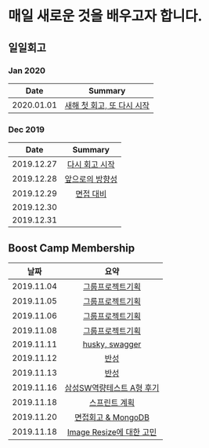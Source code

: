 # 매일 새로운 것을 배우고자 합니다.

## 일일회고

### Jan 2020

|    Date   | Summary |
|:---------:|:-------:|
|2020.01.01 |[새해 첫 회고, 또 다시 시작](https://github.com/Johnie-Yeo/DailyRetrospect/blob/master/Retrospect/20200101.md)|

### Dec 2019

|    Date   | Summary |
|:---------:|:-------:|
|2019.12.27 |[다시 회고 시작](https://github.com/Johnie-Yeo/DailyRetrospect/blob/master/Retrospect/20191227.md)|
|2019.12.28 |[앞으로의 방향성](https://github.com/Johnie-Yeo/DailyRetrospect/blob/master/Retrospect/20191228.md)|
|2019.12.29 |[면접 대비](https://github.com/Johnie-Yeo/DailyRetrospect/blob/master/Retrospect/20191229.md)|
|2019.12.30 ||
|2019.12.31 ||

## Boost Camp Membership

| 날짜         | 요약                                                                                                             |
|:----------:|:--------------------------------------------------------------------------------------------------------------:|
| 2019.11.04 | [그룹프로젝트기획](https://github.com/Johnie-Yeo/DailyRetrospect/blob/master/BoostCampMembership/20191104_day1.md)         |
| 2019.11.05 | [그룹프로젝트기획](https://github.com/Johnie-Yeo/DailyRetrospect/blob/master/BoostCampMembership/20191105_day2.md)         |
| 2019.11.06 | [그룹프로젝트기획](https://github.com/Johnie-Yeo/DailyRetrospect/blob/master/BoostCampMembership/20191106_day3.md)         |
| 2019.11.08 | [그룹프로젝트기획](https://github.com/Johnie-Yeo/DailyRetrospect/blob/master/BoostCampMembership/20191108_day5.md)         |
| 2019.11.11 | [husky, swagger](https://github.com/Johnie-Yeo/DailyRetrospect/blob/master/BoostCampMembership/20191111_day8.md)   |
| 2019.11.12 | [반성](https://github.com/Johnie-Yeo/DailyRetrospect/blob/master/BoostCampMembership/20191112_day9.md)               |
| 2019.11.13 | [반성](https://github.com/Johnie-Yeo/DailyRetrospect/blob/master/BoostCampMembership/20191113_day10.md)              |
| 2019.11.16 | [삼성SW역량테스트 A형 후기](https://github.com/Johnie-Yeo/DailyRetrospect/blob/master/BoostCampMembership/20191116_day13.md) |
| 2019.11.18 | [스프린트 계획](https://github.com/Johnie-Yeo/DailyRetrospect/blob/master/BoostCampMembership/20191118_day15.md) |
| 2019.11.20 | [면접회고 & MongoDB](https://github.com/Johnie-Yeo/DailyRetrospect/blob/master/BoostCampMembership/20191118_day15.md) |
| 2019.11.18 | [Image Resize에 대한 고민](https://github.com/Johnie-Yeo/DailyRetrospect/blob/master/BoostCampMembership/20191118_day15.md) |

